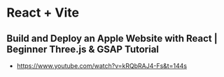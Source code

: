 # React + Vite

## Build and Deploy an Apple Website with React | Beginner Three.js & GSAP Tutorial
- https://www.youtube.com/watch?v=kRQbRAJ4-Fs&t=144s

